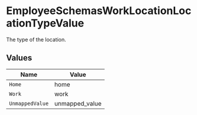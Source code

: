 # EmployeeSchemasWorkLocationLocationTypeValue

The type of the location.


## Values

| Name            | Value           |
| --------------- | --------------- |
| `Home`          | home            |
| `Work`          | work            |
| `UnmappedValue` | unmapped_value  |